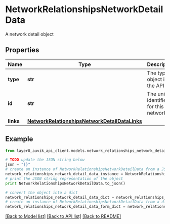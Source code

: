 # NetworkRelationshipsNetworkDetailData

A network detail object

## Properties
Name | Type | Description | Notes
------------ | ------------- | ------------- | -------------
**type** | **str** | The type of object in the API | [optional] 
**id** | **str** | The unique identifier for this network | [optional] 
**links** | [**NetworkRelationshipsNetworkDetailDataLinks**](NetworkRelationshipsNetworkDetailDataLinks.md) |  | [optional] 

## Example

```python
from layer8_auvik_api_client.models.network_relationships_network_detail_data import NetworkRelationshipsNetworkDetailData

# TODO update the JSON string below
json = "{}"
# create an instance of NetworkRelationshipsNetworkDetailData from a JSON string
network_relationships_network_detail_data_instance = NetworkRelationshipsNetworkDetailData.from_json(json)
# print the JSON string representation of the object
print NetworkRelationshipsNetworkDetailData.to_json()

# convert the object into a dict
network_relationships_network_detail_data_dict = network_relationships_network_detail_data_instance.to_dict()
# create an instance of NetworkRelationshipsNetworkDetailData from a dict
network_relationships_network_detail_data_form_dict = network_relationships_network_detail_data.from_dict(network_relationships_network_detail_data_dict)
```
[[Back to Model list]](../README.md#documentation-for-models) [[Back to API list]](../README.md#documentation-for-api-endpoints) [[Back to README]](../README.md)


